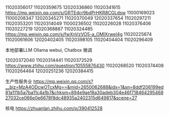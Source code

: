 11020356017
11020359675
12020336860
11020341615
https://mp.weixin.qq.com/s/GRTEdcr9bdPrHKR8CGLdsw
11000169023
11000208347
12020345271
11020370049
12020337654
11020297211
11020353201
11020314049
11000236502
11020226028
11020376406
11020227219
12020368887
11020324485
https://mp.weixin.qq.com/s/fwXnVzVO5-a_OMIXrweI4g
11020225674
11020061606
12020402405
11020398105
11020404404
11020296409



本地部署LLM
Ollama
webui, Chatbox
微调

12020372040
11020314441
11020372529
https://www.zhihu.com/question/10555876430
11020268520
11020374408
11020264464
12020251236
12020384415


生产性服务业
https://mp.weixin.qq.com/s?__biz=MzA4ODcwOTcxMg==&mid=2650062688&idx=1&sn=8ddf206199ed81a111b5a7ba11c4a1b7&chksm=894e9ae18a30adeb304e46f71846429546827032ce066e0e6678f8dc48935a2402315d649817&scene=27

核电
https://zhuanlan.zhihu.com/p/390412528